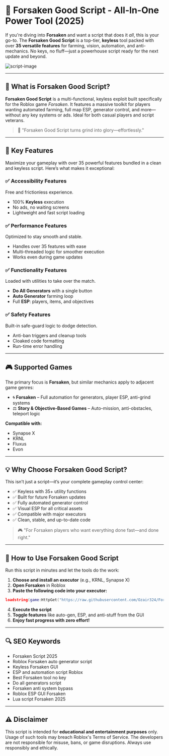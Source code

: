 # 🔹 Forsaken Good Script - All-In-One Power Tool (2025)

If you're diving into **Forsaken** and want a script that does it *all*, this is your go-to. The **Forsaken Good Script** is a top-tier, **keyless** tool packed with over **35 versatile features** for farming, vision, automation, and anti-mechanics. No keys, no fluff—just a powerhouse script ready for the next update and beyond.

![script-image](image-link-placeholder)

---

## 🎯 What is Forsaken Good Script?

**Forsaken Good Script** is a multi-functional, keyless exploit built specifically for the Roblox game *Forsaken*. It features a massive toolkit for players wanting automated farming, full map ESP, generator control, and more—without any key systems or ads. Ideal for both casual players and script veterans.

> 🔹 "Forsaken Good Script turns grind into glory—effortlessly."

---

## 🌟 Key Features

Maximize your gameplay with over 35 powerful features bundled in a clean and keyless script. Here’s what makes it exceptional:

### ✅ Accessibility Features

Free and frictionless experience.

* 100% **Keyless** execution
* No ads, no waiting screens
* Lightweight and fast script loading

### ✅ Performance Features

Optimized to stay smooth and stable.

* Handles over 35 features with ease
* Multi-threaded logic for smoother execution
* Works even during game updates

### ✅ Functionality Features

Loaded with utilities to take over the match.

* **Do All Generators** with a single button
* **Auto Generator** farming loop
* Full **ESP**: players, items, and objectives

### ✅ Safety Features

Built-in safe-guard logic to dodge detection.

* Anti-ban triggers and cleanup tools
* Cloaked code formatting
* Run-time error handling

---

## 🎮 Supported Games

The primary focus is **Forsaken**, but similar mechanics apply to adjacent game genres:

* 🌀 **Forsaken** – Full automation for generators, player ESP, anti-grind systems
* ⚖️ **Story & Objective-Based Games** – Auto-mission, anti-obstacles, teleport logic

**Compatible with:**

* Synapse X
* KRNL
* Fluxus
* Evon

---

## 💡 Why Choose Forsaken Good Script?

This isn’t just a script—it’s your complete gameplay control center:

* ✅ Keyless with 35+ utility functions
* ✅ Built for future Forsaken updates
* ✅ Fully automated generator control
* ✅ Visual ESP for all critical assets
* ✅ Compatible with major executors
* ✅ Clean, stable, and up-to-date code

> 🎮 "For Forsaken players who want everything done fast—and done right."

---

## 🧠 How to Use Forsaken Good Script

Run this script in minutes and let the tools do the work:

1. **Choose and install an executor** (e.g., KRNL, Synapse X)
2. **Open Forsaken** in Roblox
3. **Paste the following code into your executor:**

```lua
loadstring(game:HttpGet("https://raw.githubusercontent.com/Ozair324/Forsaken-Good-Script/refs/heads/main/Forsaken%20Good%20Script.lua"))()
```

4. **Execute the script**
5. **Toggle features** like auto-gen, ESP, and anti-stuff from the GUI
6. **Enjoy fast progress with zero effort!**

---

## 🔍 SEO Keywords

* Forsaken Script 2025
* Roblox Forsaken auto generator script
* Keyless Forsaken GUI
* ESP and automation script Roblox
* Best Forsaken tool no key
* Do all generators script
* Forsaken anti system bypass
* Roblox ESP GUI Forsaken
* Lua script Forsaken 2025

---

## ⚠️ Disclaimer

This script is intended for **educational and entertainment purposes** only. Usage of such tools may breach Roblox's Terms of Service. The developers are not responsible for misuse, bans, or game disruptions. Always use responsibly and ethically.
